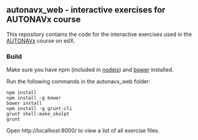 ## autonavx_web - interactive exercises for AUTONAVx course

This repository contains the code for the interactive exercises used in the [AUTONAVx](https://www.edx.org/course/tumx/tumx-autonavx-autonomous-navigation-1658) course on edX.

### Build

Make sure you have npm (included in [nodejs](http://nodejs.org/)) and [bower](http://bower.io/) installed. 

Run the following commands in the autonavx_web folder:

```shell
npm install
npm install -g bower
bower install
npm install -g grunt-cli 
grunt shell:make_skulpt
grunt
```

Open http://localhost:8000/ to view a list of all exercise files.
